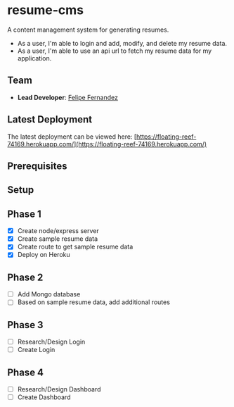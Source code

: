 # resume-cms

A content management system for generating resumes.
- As a user, I'm able to login and add, modify, and delete my resume data.
- As a user, I'm able to use an api url to fetch my resume data for my application.

## Team

- **Lead Developer**: [Felipe Fernandez](https://github.com/HeyItsFelipe)

## Latest Deployment
The latest deployment can be viewed here: [https://floating-reef-74169.herokuapp.com/](https://floating-reef-74169.herokuapp.com/)

## Prerequisites

## Setup

## Phase 1
- [X] Create node/express server
- [X] Create sample resume data
- [X] Create route to get sample resume data
- [X] Deploy on Heroku

## Phase 2
- [ ] Add Mongo database
- [ ] Based on sample resume data, add additional routes

## Phase 3
- [ ] Research/Design Login
- [ ] Create Login

## Phase 4
- [ ] Research/Design Dashboard
- [ ] Create Dashboard